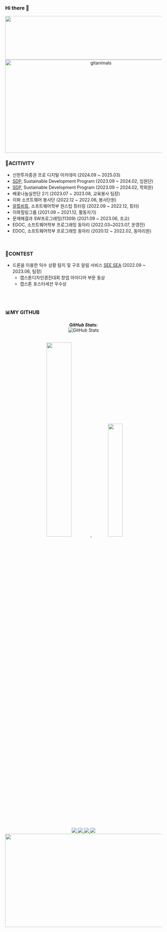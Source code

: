 ### Hi there 👋
<div align='center'>
<a href="https://github.com/devxb/gitanimals">
  <img
    src="https://render.gitanimals.org/lines/0321minji?pet-id=636339757392950343"
    width="600"
    height="140"
  />
</a>
  

<a href="https://www.gitanimals.org/">
      <img
        src="https://render.gitanimals.org/guilds/708240072269124819/draw"
        width="600"
        height="300"
        alt="gitanimals"
      />
    </a>
</div>

### 🌈ACITIVITY
- 신한투자증권 프로 디지털 아카데미 (2024.09 ~ 2025.03)
- [SDP](https://www.sdpglobal.org/introduction), Sustainable Development Program (2023.09 ~ 2024.02, 임원단)
- [SDP](https://www.sdpglobal.org), Sustainable Development Program (2023.09 ~ 2024.02, 학회원)
- 배꽃나눔실천단 2기 (2023.07 ~ 2023.08, 교육봉사 팀장)
- 이화 소프트웨어 봉사단 (2022.12 ~ 2022.06, 봉사단원)
- [알튜비튜](https://github.com/Altu-Bitu-3), 소프트웨어학부 원스탑 튜터링 (2022.09 ~ 2022.12, 튜터)
- 이화힐링그룹 (2021.09 ~ 2021.12, 활동지기)
- 문제해결과 SW프로그래밍(11309) (2021.09 ~ 2023.06, 조교)  
- EDOC, 소프트웨어학부 프로그래밍 동아리 (2022.03~2023.07, 운영진)
- EDOC, 소프트웨어학부 프로그래밍 동아리 (2020.12 ~ 2022.02, 동아리원)
<br />

### 🥇CONTEST
- 드론을 이용한 익수 상황 탐지 및 구조 알림 서비스 [SEE SEA](https://github.com/Ahpuh-Ahpuh/SeeSea) (2022.09 ~ 2023.06, 팀장)
  - 캡스톤디자인경진대회 창업 아이디어 부문 동상
  - 캡스톤 포스터세션 우수상
<br />


<!--
### ⚙️I CAN
<img src="https://img.shields.io/badge/Python-3776AB?style=flat-square&logo=Python&logoColor=white"> <img src="https://img.shields.io/badge/Django-092E20?style=flat-square&logo=django&logoColor=white"> <img src="https://img.shields.io/badge/mysql-4479A1?style=flat-square&logo=mysql&logoColor=white"> <img src="https://img.shields.io/badge/Docker-2496ED?style=flat-square&logo=Docker&logoColor=white"> <img src="https://img.shields.io/badge/TypeScript-3178C6?style=flat-square&logo=TypeScript&logoColor=white"> <img src="https://img.shields.io/badge/ReactNative-61DAFB?style=flat-square&logo=React&logoColor=white"> <br/>
<img src="https://img.shields.io/badge/EC2-FF9900?style=flat-square&logo=amazonec2&logoColor=white"> <img src="https://img.shields.io/badge/S3-569A31?style=flat-square&logo=amazons3&logoColor=white"> <img src="https://img.shields.io/badge/Postman-FF6C37?style=flat-square&logo=Postman&logoColor=white"> <img src="https://img.shields.io/badge/Swagger-85EA2D?style=flat-square&logo=Swagger&logoColor=white"> 
<img src="https://img.shields.io/badge/github-181717?style=flat-square&logo=github&logoColor=white"> <img src="https://img.shields.io/badge/git-F05032?style=flat-square&logo=git&logoColor=white"> <img src="https://img.shields.io/badge/Slack-4A154B?style=flat-square&logo=Slack&logoColor=white"> <img src="https://img.shields.io/badge/Figma-F24E1E?style=flat-square&logo=Figma&logoColor=white">
<br/>
-->

<!-- ## FOR COWORK
<img src="https://img.shields.io/badge/github-181717?style=flat-square&logo=github&logoColor=white"> <img src="https://img.shields.io/badge/git-F05032?style=flat-square&logo=git&logoColor=white"> <img src="https://img.shields.io/badge/Postman-FF6C37?style=flat-square&logo=Postman&logoColor=white"> <img src="https://img.shields.io/badge/Swagger-85EA2D?style=flat-square&logo=Swagger&logoColor=white">
-->
<br />

### 📊MY GITHUB 
<div align="center">    

  <b><em>GitHub Stats:</em></b> <br/>
    <img src="https://github-readme-streak-stats.herokuapp.com/?user=0321minji&hide_border=true" alt="GitHub Stats" /> <br/><br/>
</div>

<div align="center">    
  <a href="https://github.com/anuraghazra/github-readme-stats">
    <img src="https://github-readme-stats.vercel.app/api?username=0321minji&show_icons=true&theme=swift&hide_border=true&count_private=true" width="40%" />
  <a/>
    <img src="https://github-readme-stats.vercel.app/api/top-langs/?username=0321minji&layout=compact&theme=swift&hide_border=true" width="30.5%"  />

</div>

<div align="center"> 
<a href="https://dank-code.tistory.com/" target="_blank"><img src="https://img.shields.io/badge/Tistory-000000?style=flat&logo=Tistory&logoColor=white"> </a>
<a href="https://blog.naver.com/0321minji" target="_blank"><img src="https://img.shields.io/badge/NaverBlog-03C75A?style=flat&logo=Naver&logoColor=white"> </a>
<a href="mailto:0321minji@ewhain.net" target="_blank"><img src="https://img.shields.io/badge/Gmail-EA4335.svg?style=flat&logo=Gmail&logoColor=white"> </a>
<a href=https://www.instagram.com/__m1nnnn/ target="_blank"><img src="https://img.shields.io/badge/Instagram-E4405F?style=flat&logo=Instagram&logoColor=white&link=https://www.instagram.com/__m1nnnn/"> </a>



</div>


<div align='center'>
<a href="https://github.com/devxb/gitanimals">
<img
  src="https://render.gitanimals.org/farms/0321minji"
  width="600"
  height="300"
/>
</a>
</div>
